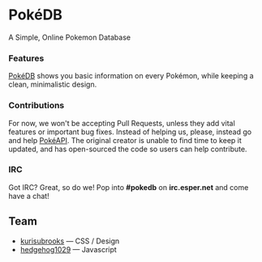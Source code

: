 # PokéDB
A Simple, Online Pokemon Database

### Features
[PokéDB](http://kurisubrooks.github.io/pokedb/) shows you basic information on every Pokémon, while keeping a clean, minimalistic design.

### Contributions
For now, we won't be accepting Pull Requests, unless they add vital features or important bug fixes.
Instead of helping us, please, instead go and help [PokéAPI](https://github.com/phalt/pokeapi). The original creator is unable to find time to keep it updated, and has open-sourced the code so users can help contribute. 

### IRC
Got IRC? Great, so do we! Pop into **#pokedb** on **irc.esper.net** and come have a chat! 

## Team

 * [kurisubrooks](http://github.com/kurisubrooks) — CSS / Design
 * [hedgehog1029](http://github.com/hedgehog1029) — Javascript
